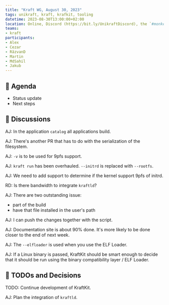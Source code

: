 ```yaml
---
title: "Kraft WG, August 30, 2023"
tags: unikraft, kraft, krafkit, tooling
datetime: 2023-08-30T13:00:00+02:00
location: Online, Discord (https://bit.ly/UnikraftDiscord), the `#monkey-business` voice channel
teams:
- kraft
participants:
- Alex
- Cezar
- RăzvanD
- Martin
- MdSahil
- Jakub
---
```


## :dart: Agenda

- Status update
- Next steps

## :closed_book: Discussions

AJ: In the application `catalog` all applications build.

AJ: There's another PR that has to do with the serialization of the filesystem.

AJ: `-v` is to be used for 9pfs support.

AJ: `kraft run` has been overhauled.
`--initrd` is replaced with `--rootfs`.

AJ: We need to add support to determine if the kernel support 9pfs of initrd.

RD: Is there bandwidth to integrate `kraftld`?

AJ: There are two outstanding issue:

- part of the build
- have that file installed in the user's path

AJ: I can push the changes together with the script.

AJ: Documentation site is about 90% done.
It's more likely to be done closer to the end of next week.

AJ: The `--elfloader` is used when you use the ELF Loader.

AJ: If a Linux binary is passed, KraftKit should be smart enough to decide that it should be run using the binary compatibility layer / ELF Loader.

## :wrench: TODOs and Decisions

TODO: Continue development of KraftKit.

AJ: Plan the integration of `kraftld`.
